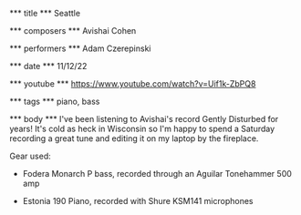 *** title ***
Seattle

*** composers ***
Avishai Cohen

*** performers ***
Adam Czerepinski

*** date ***
11/12/22

*** youtube ***
https://www.youtube.com/watch?v=Uif1k-ZbPQ8

*** tags ***
piano, bass

*** body ***
I've been listening to Avishai's record Gently Disturbed for years! It's cold as heck in Wisconsin so I'm happy to spend a Saturday recording a great tune and editing it on my laptop by the fireplace.

Gear used:
- Fodera Monarch P bass, recorded through an Aguilar Tonehammer 500 amp

- Estonia 190 Piano, recorded with Shure KSM141 microphones
